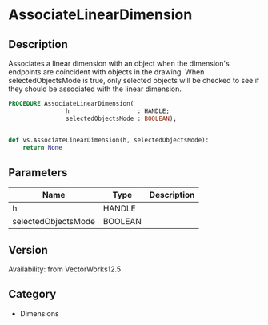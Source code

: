 # AssociateLinearDimension

## Description
Associates a linear dimension with an object when the dimension's endpoints are coincident with objects in the drawing.  When selectedObjectsMode is true, only selected objects will be checked to see if they should be associated with the linear dimension.

```pascal
PROCEDURE AssociateLinearDimension(
				h                   : HANDLE;
				selectedObjectsMode : BOOLEAN);
```

```python

def vs.AssociateLinearDimension(h, selectedObjectsMode):
    return None
```

## Parameters
|Name|Type|Description|
|---|---|---|
|h|HANDLE||
|selectedObjectsMode|BOOLEAN||

## Version
Availability: from VectorWorks12.5
## Category
* Dimensions

